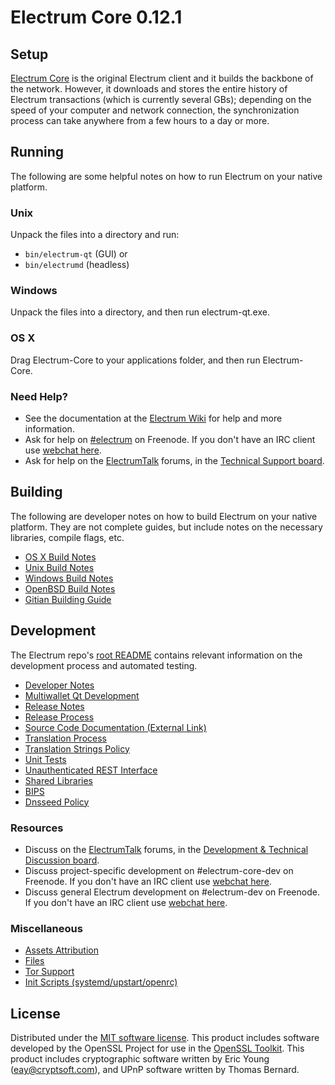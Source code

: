 Electrum Core 0.12.1
=====================

Setup
---------------------
[Electrum Core](http://electrum.org/en/download) is the original Electrum client and it builds the backbone of the network. However, it downloads and stores the entire history of Electrum transactions (which is currently several GBs); depending on the speed of your computer and network connection, the synchronization process can take anywhere from a few hours to a day or more.

Running
---------------------
The following are some helpful notes on how to run Electrum on your native platform.

### Unix

Unpack the files into a directory and run:

- `bin/electrum-qt` (GUI) or
- `bin/electrumd` (headless)

### Windows

Unpack the files into a directory, and then run electrum-qt.exe.

### OS X

Drag Electrum-Core to your applications folder, and then run Electrum-Core.

### Need Help?

* See the documentation at the [Electrum Wiki](https://en.electrum.it/wiki/Main_Page)
for help and more information.
* Ask for help on [#electrum](http://webchat.freenode.net?channels=electrum) on Freenode. If you don't have an IRC client use [webchat here](http://webchat.freenode.net?channels=electrum).
* Ask for help on the [ElectrumTalk](https://electrumtalk.org/) forums, in the [Technical Support board](https://electrumtalk.org/index.php?board=4.0).

Building
---------------------
The following are developer notes on how to build Electrum on your native platform. They are not complete guides, but include notes on the necessary libraries, compile flags, etc.

- [OS X Build Notes](build-osx.md)
- [Unix Build Notes](build-unix.md)
- [Windows Build Notes](build-windows.md)
- [OpenBSD Build Notes](build-openbsd.md)
- [Gitian Building Guide](gitian-building.md)

Development
---------------------
The Electrum repo's [root README](/README.md) contains relevant information on the development process and automated testing.

- [Developer Notes](developer-notes.md)
- [Multiwallet Qt Development](multiwallet-qt.md)
- [Release Notes](release-notes.md)
- [Release Process](release-process.md)
- [Source Code Documentation (External Link)](https://dev.visucore.com/electrum/doxygen/)
- [Translation Process](translation_process.md)
- [Translation Strings Policy](translation_strings_policy.md)
- [Unit Tests](unit-tests.md)
- [Unauthenticated REST Interface](REST-interface.md)
- [Shared Libraries](shared-libraries.md)
- [BIPS](bips.md)
- [Dnsseed Policy](dnsseed-policy.md)

### Resources
* Discuss on the [ElectrumTalk](https://electrumtalk.org/) forums, in the [Development & Technical Discussion board](https://electrumtalk.org/index.php?board=6.0).
* Discuss project-specific development on #electrum-core-dev on Freenode. If you don't have an IRC client use [webchat here](http://webchat.freenode.net/?channels=electrum-core-dev).
* Discuss general Electrum development on #electrum-dev on Freenode. If you don't have an IRC client use [webchat here](http://webchat.freenode.net/?channels=electrum-dev).

### Miscellaneous
- [Assets Attribution](assets-attribution.md)
- [Files](files.md)
- [Tor Support](tor.md)
- [Init Scripts (systemd/upstart/openrc)](init.md)

License
---------------------
Distributed under the [MIT software license](http://www.opensource.org/licenses/mit-license.php).
This product includes software developed by the OpenSSL Project for use in the [OpenSSL Toolkit](https://www.openssl.org/). This product includes
cryptographic software written by Eric Young ([eay@cryptsoft.com](mailto:eay@cryptsoft.com)), and UPnP software written by Thomas Bernard.
